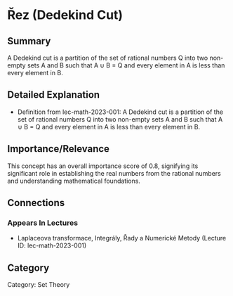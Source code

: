 # Řez (Dedekind Cut)

## Summary
A Dedekind cut is a partition of the set of rational numbers Q into two non-empty sets A and B such that A ∪ B = Q and every element in A is less than every element in B.

## Detailed Explanation
* Definition from lec-math-2023-001: A Dedekind cut is a partition of the set of rational numbers Q into two non-empty sets A and B such that A ∪ B = Q and every element in A is less than every element in B.

## Importance/Relevance
This concept has an overall importance score of 0.8, signifying its significant role in establishing the real numbers from the rational numbers and understanding mathematical foundations.

## Connections
### Appears In Lectures
* Laplaceova transformace, Integrály, Řady a Numerické Metody (Lecture ID: lec-math-2023-001)

## Category
Category: Set Theory